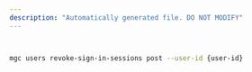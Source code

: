 ```yaml
---
description: "Automatically generated file. DO NOT MODIFY"
---
```


```bash


mgc users revoke-sign-in-sessions post --user-id {user-id}

```